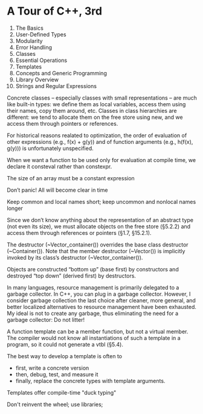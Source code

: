 # A Tour of C++, 3rd

1. The Basics
2. User-Defined Types
3. Modularity
4. Error Handling
5. Classes
6. Essential Operations
7. Templates
8. Concepts and Generic Programming
9. Library Overview
10. Strings and Regular Expressions

Concrete classes – especially classes with small representations – are much like built-in types: we define them as local variables, access them using their names, copy them around, etc. Classes in class hierarchies are different: we tend to allocate them on the free store using new, and we access them through pointers or references.

For historical reasons realated to optimization, the order of evaluation of other expressions (e.g., f(x) + g(y)) and of function arguments (e.g., h(f(x), g(y))) is unfortunately unspecified.

When we want a function to be used only for evaluation at compile time, we declare it consteval rather than constexpr.

The size of an array must be a constant expression

Don’t panic! All will become clear in time

Keep common and local names short; keep uncommon and nonlocal names longer

Since we don’t know anything about the representation of an abstract type (not even its size), we must allocate objects on the free store (§5.2.2) and access them through references or pointers (§1.7, §15.2.1).

The destructor (~Vector_container()) overrides the base class destructor (~Container()). Note that the member destructor (~Vector()) is implicitly invoked by its class’s destructor (~Vector_container()).

Objects are constructed “bottom up” (base first) by constructors and destroyed “top down” (derived first) by destructors.

In many languages, resource management is primarily delegated to a garbage collector. In C++, you can plug in a garbage collector. However, I consider garbage collection the last choice after cleaner, more general, and better localized alternatives to resource management have been exhausted. My ideal is not to create any garbage, thus eliminating the need for a garbage collector: Do not litter!

A function template can be a member function, but not a virtual member. The compiler would not know all instantiations of such a template in a program, so it could not generate a vtbl (§5.4).

The best way to develop a template is often to
- first, write a concrete version
- then, debug, test, and measure it
- finally, replace the concrete types with template arguments.

Templates offer compile-time "duck typing"

Don't reinvent the wheel; use libraries;

